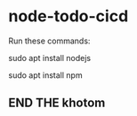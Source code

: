 # node-todo-cicd

Run these commands:


sudo apt install nodejs


sudo apt install npm





## END THE khotom
